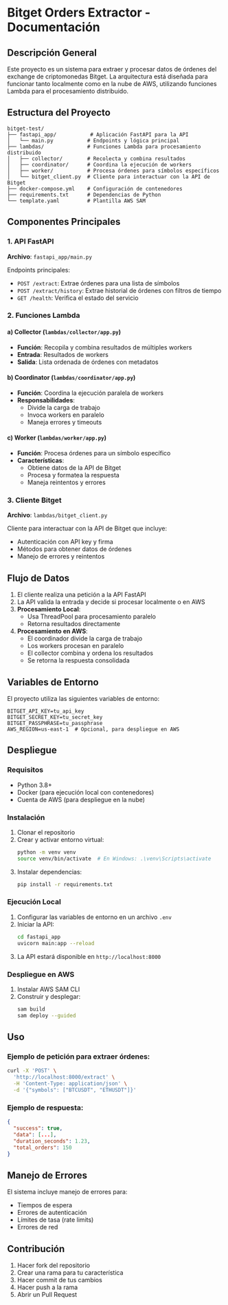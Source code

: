 # Bitget Orders Extractor - Documentación

## Descripción General

Este proyecto es un sistema para extraer y procesar datos de órdenes del exchange de criptomonedas Bitget. La arquitectura está diseñada para funcionar tanto localmente como en la nube de AWS, utilizando funciones Lambda para el procesamiento distribuido.

## Estructura del Proyecto

```
bitget-test/
├── fastapi_app/           # Aplicación FastAPI para la API
│   └── main.py           # Endpoints y lógica principal
├── lambdas/              # Funciones Lambda para procesamiento distribuido
│   ├── collector/        # Recolecta y combina resultados
│   ├── coordinator/      # Coordina la ejecución de workers
│   ├── worker/           # Procesa órdenes para símbolos específicos
│   └── bitget_client.py  # Cliente para interactuar con la API de Bitget
├── docker-compose.yml    # Configuración de contenedores
├── requirements.txt      # Dependencias de Python
└── template.yaml         # Plantilla AWS SAM
```

## Componentes Principales

### 1. API FastAPI

**Archivo**: `fastapi_app/main.py`

Endpoints principales:
- `POST /extract`: Extrae órdenes para una lista de símbolos
- `POST /extract/history`: Extrae historial de órdenes con filtros de tiempo
- `GET /health`: Verifica el estado del servicio

### 2. Funciones Lambda

#### a) Collector (`lambdas/collector/app.py`)
- **Función**: Recopila y combina resultados de múltiples workers
- **Entrada**: Resultados de workers
- **Salida**: Lista ordenada de órdenes con metadatos

#### b) Coordinator (`lambdas/coordinator/app.py`)
- **Función**: Coordina la ejecución paralela de workers
- **Responsabilidades**:
  - Divide la carga de trabajo
  - Invoca workers en paralelo
  - Maneja errores y timeouts

#### c) Worker (`lambdas/worker/app.py`)
- **Función**: Procesa órdenes para un símbolo específico
- **Características**:
  - Obtiene datos de la API de Bitget
  - Procesa y formatea la respuesta
  - Maneja reintentos y errores

### 3. Cliente Bitget

**Archivo**: `lambdas/bitget_client.py`

Cliente para interactuar con la API de Bitget que incluye:
- Autenticación con API key y firma
- Métodos para obtener datos de órdenes
- Manejo de errores y reintentos

## Flujo de Datos

1. El cliente realiza una petición a la API FastAPI
2. La API valida la entrada y decide si procesar localmente o en AWS
3. **Procesamiento Local**:
   - Usa ThreadPool para procesamiento paralelo
   - Retorna resultados directamente
4. **Procesamiento en AWS**:
   - El coordinador divide la carga de trabajo
   - Los workers procesan en paralelo
   - El collector combina y ordena los resultados
   - Se retorna la respuesta consolidada

## Variables de Entorno

El proyecto utiliza las siguientes variables de entorno:

```
BITGET_API_KEY=tu_api_key
BITGET_SECRET_KEY=tu_secret_key
BITGET_PASSPHRASE=tu_passphrase
AWS_REGION=us-east-1  # Opcional, para despliegue en AWS
```

## Despliegue

### Requisitos
- Python 3.8+
- Docker (para ejecución local con contenedores)
- Cuenta de AWS (para despliegue en la nube)

### Instalación

1. Clonar el repositorio
2. Crear y activar entorno virtual:
   ```bash
   python -m venv venv
   source venv/bin/activate  # En Windows: .\venv\Scripts\activate
   ```
3. Instalar dependencias:
   ```bash
   pip install -r requirements.txt
   ```

### Ejecución Local

1. Configurar las variables de entorno en un archivo `.env`
2. Iniciar la API:
   ```bash
   cd fastapi_app
   uvicorn main:app --reload
   ```
3. La API estará disponible en `http://localhost:8000`

### Despliegue en AWS

1. Instalar AWS SAM CLI
2. Construir y desplegar:
   ```bash
   sam build
   sam deploy --guided
   ```

## Uso

### Ejemplo de petición para extraer órdenes:

```bash
curl -X 'POST' \
  'http://localhost:8000/extract' \
  -H 'Content-Type: application/json' \
  -d '{"symbols": ["BTCUSDT", "ETHUSDT"]}'
```

### Ejemplo de respuesta:

```json
{
  "success": true,
  "data": [...],
  "duration_seconds": 1.23,
  "total_orders": 150
}
```

## Manejo de Errores

El sistema incluye manejo de errores para:
- Tiempos de espera
- Errores de autenticación
- Límites de tasa (rate limits)
- Errores de red

## Contribución

1. Hacer fork del repositorio
2. Crear una rama para tu característica
3. Hacer commit de tus cambios
4. Hacer push a la rama
5. Abrir un Pull Request
